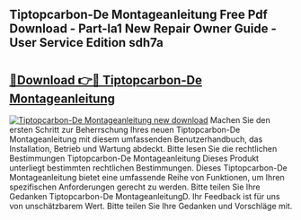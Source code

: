 ## Tiptopcarbon-De Montageanleitung Free Pdf Download - Part-la1 New Repair Owner Guide - User Service Edition sdh7a

# <h2><a href="http://df8tis6.blite.top/?on=Tiptopcarbon-De+Montageanleitung">🔗Download 👉🔴 Tiptopcarbon-De Montageanleitung</a></h2>

[![Tiptopcarbon-De Montageanleitung new download](https://i.imgur.com/lujVjoI.png)](http://df8tis6.blite.top/?on=Tiptopcarbon-De+Montageanleitung)
Machen Sie den ersten Schritt zur Beherrschung Ihres neuen Tiptopcarbon-De Montageanleitung mit diesem umfassenden Benutzerhandbuch, das Installation, Betrieb und Wartung abdeckt. Bitte lesen Sie die rechtlichen Bestimmungen Tiptopcarbon-De Montageanleitung Dieses Produkt unterliegt bestimmten rechtlichen Bestimmungen. Dieses Tiptopcarbon-De Montageanleitung bietet eine umfassende Reihe von Funktionen, um Ihren spezifischen Anforderungen gerecht zu werden. Bitte teilen Sie Ihre Gedanken Tiptopcarbon-De MontageanleitungD. Ihr Feedback ist für uns von unschätzbarem Wert. Bitte teilen Sie Ihre Gedanken und Vorschläge mit.
